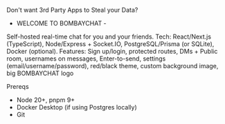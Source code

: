 Don't want 3rd Party Apps to Steal your Data?

 - WELCOME TO BOMBAYCHAT -

Self-hosted real-time chat for you and your friends.
Tech: React/Next.js (TypeScript), Node/Express + Socket.IO, PostgreSQL/Prisma (or SQLite), Docker (optional).
Features: Sign up/login, protected routes, DMs + Public room, usernames on messages, Enter-to-send, settings (email/username/password), red/black theme, custom background image, big BOMBAYCHAT logo


Prereqs
- Node 20+, pnpm 9+
- Docker Desktop (if using Postgres locally)
- Git
